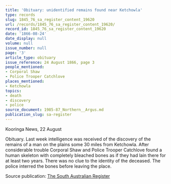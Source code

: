 ```yaml
---
title: 'Obituary: unidentified remains found near Ketchowla'
type: records
slug: 1845_76_sa_register_content_19620
url: /records/1845_76_sa_register_content_19620/
record_id: 1845_76_sa_register_content_19620
date: '1866-08-24'
date_display: null
volume: null
issue_number: null
page: '3'
article_type: obituary
issue_reference: 24 August 1866, page 3
people_mentioned:
- Corporal Shaw
- Police Trooper Catchlove
places_mentioned:
- Ketchowla
topics:
- death
- discovery
- police
source_document: 1985-87_Northern__Argus.md
publication_slug: sa-register
---
```


Kooringa News, 22 August

Obituary.  Last week intelligence was received of the discovery of the remains of a man on the plains some 30 miles from Ketchowla.  After considerable trouble Corporal Shaw and Police Trooper Catchlove found a human skeleton with completely bleached bones as if they had lain there for at least two years.  There was no clue to the identity of the deceased.  The police interred the bones before leaving the place.

Source publication: [The South Australian Register](/publications/sa-register/)
